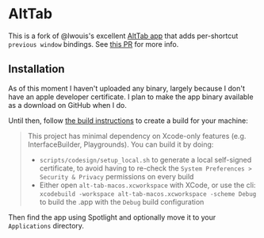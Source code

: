 # AltTab

This is a fork of @lwouis's excellent [AltTab app](https://alt-tab-macos.netlify.app/) that adds per-shortcut `previous window` bindings. See [this PR](https://github.com/lwouis/alt-tab-macos/pull/2311) for more info.

## Installation
As of this moment I haven't uploaded any binary, largely because I don't have an apple developer certificate. I plan to make the app binary available as a download on GitHub when I do. 

Until then, follow [the build instructions](https://alt-tab-macos.netlify.app/contributing) to create a build for your machine:

>This project has minimal dependency on Xcode-only features (e.g. InterfaceBuilder, Playgrounds). You can build it by doing:
>
>- `scripts/codesign/setup_local.sh` to generate a local self-signed certificate, to avoid having to re-check the `System Preferences > Security & Privacy` permissions on every build
>- Either open `alt-tab-macos.xcworkspace` with XCode, or use the cli: `xcodebuild -workspace alt-tab-macos.xcworkspace -scheme Debug` to build the .app with the `Debug` build configuration

Then find the app using Spotlight and optionally move it to your `Applications` directory.
